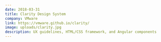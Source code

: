 ```yaml
---
date: 2018-03-31
title: Clarity Design System
company: VMware
link: https://vmware.github.io/clarity/
image: uploads/clarity.jpg
description: UX guidelines, HTML/CSS framework, and Angular components working together to craft exceptional experiences.
---
```

